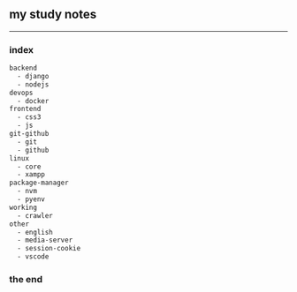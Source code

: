 ## my study notes
-----------------

### index
```bash
backend
  - django
  - nodejs
devops
  - docker
frontend
  - css3
  - js
git-github
  - git
  - github
linux
  - core
  - xampp
package-manager
  - nvm
  - pyenv
working
  - crawler
other
  - english
  - media-server
  - session-cookie
  - vscode
```

### the end

